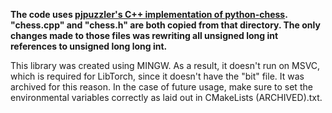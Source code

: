 **The code uses [pjpuzzler's C++ implementation of python-chess](https://github.com/pjpuzzler/cpp-chess). "chess.cpp" and "chess.h" are both copied from that directory. The only changes made to those files was rewriting all unsigned long int references to unsigned long long int.**

This library was created using MINGW. As a result, it doesn't run on MSVC, which is required for LibTorch, since it doesn't have the "bit" file. It was archived for this reason. In the case of future usage, make sure to set the environmental variables correctly as laid out in CMakeLists (ARCHIVED).txt.